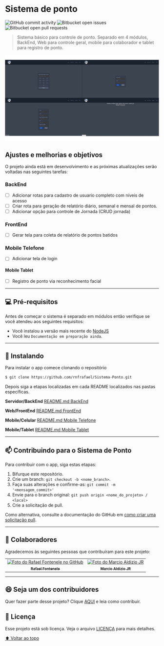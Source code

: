 # Sistema de ponto

![GitHub commit activity](https://img.shields.io/github/commit-activity/w/rnfrafael/Sistema-Ponto)
![Bitbucket open issues](https://img.shields.io/bitbucket/issues/rnfrafael/Sistema-Ponto)
![Bitbucket open pull requests](https://img.shields.io/bitbucket/pr-raw/rnfrafael/Sistema-Ponto)

> Sistema básico para controle de ponto. Separado em 4 módulos, BackEnd, Web para controle geral, mobile para colaborador e tablet para registro de ponto.

<img src="https://github.com/rnfrafael/Sistema-Ponto/blob/master/telas-web.png?raw=true" width="1280" >

## Ajustes e melhorias e objetivos

O projeto ainda está em desenvolvimento e as próximas atualizações serão voltadas nas seguintes tarefas:

### **BackEnd**

- [ ] Adicionar rotas para cadastro de usuario completo com níveis de acesso
- [ ] Criar rota para geração de relatório diário, semanal e mensal de pontos.
- [ ] Adicionar opção para controle de Jornada (CRUD jornada)

### **FrontEnd**

- [ ] Gerar tela para coleta de relatório de pontos batidos

### **Mobile Telefone**

- [ ] Adicionar tela de login

#### **Mobile Tablet**

- [ ] Registro de ponto via reconhecimento facial

---

## 💻 Pré-requisitos

Antes de começar o sistema é separado em módulos então verifique se você atendeu aos seguintes requisitos:

- Você instalou a versão mais recente do [NodeJS](https://nodejs.org/en/)
- Você leu `Documentação em preparação ainda`.

---

## 🚀 Instalando <Sistema-Ponto>

Para instalar o app comece clonando o repositório

```bash
$ git clone https://github.com/rnfrafael/Sistema-Ponto.git
```

Depois siga a etapas localizadas em cada README localizados nas pastas específicas.

**Servidor/BackEnd**
[README.md BackEnd](https://github.com/rnfrafael/Sistema-Ponto/blob/master/server/README.md)

**Web/FrontEnd**
[README.md FrontEnd](https://github.com/rnfrafael/Sistema-Ponto/blob/master/web/README.md)

**Mobile/Celular**
[README.md Mobile Telefone](https://github.com/rnfrafael/Sistema-Ponto/blob/master/mobile/README.md)

**Mobile/Tablet**
[README.md Mobile Tablet]()

---

## 📫 Contribuindo para o Sistema de Ponto

<!---Se o seu README for longo ou se você tiver algum processo ou etapas específicas que deseja que os contribuidores sigam, considere a criação de um arquivo CONTRIBUTING.md separado--->

Para contribuir com o app, siga estas etapas:

1. Bifurque este repositório.
2. Crie um branch: `git checkout -b <nome_branch>`.
3. Faça suas alterações e confirme-as: `git commit -m '<mensagem_commit>'`
4. Envie para o branch original: `git push origin <nome_do_projeto> / <local>`
5. Crie a solicitação de pull.

Como alternativa, consulte a documentação do GitHub em [como criar uma solicitação pull](https://help.github.com/en/github/collaborating-with-issues-and-pull-requests/creating-a-pull-request).

---

## 🤝 Colaboradores

Agradecemos às seguintes pessoas que contribuíram para este projeto:

<table>
  <tr>
    <td align="center">
      <a href="#">
        <img src="https://avatars3.githubusercontent.com/u/15352006" width="100px;" alt="Foto do Rafael Fontenele no GitHub"/><br>
        <sub>
          <b>Rafael Fontenele</b>
        </sub>
      </a>
    </td>
    <td align="center">
      <a href="#">
        <img src="https://avatars3.githubusercontent.com/u/127335153" width="100px;" alt="Foto do Marcio Aldizio JR"/><br>
        <sub>
          <b>Marcio Aldizio JR</b>
        </sub>
      </a>
    </td>
  </tr>
</table>

---

## 😄 Seja um dos contribuidores<br>

Quer fazer parte desse projeto? Clique [AQUI](CONTRIBUTING.md) e leia como contribuir.

## 📝 Licença

Esse projeto está sob licença. Veja o arquivo [LICENÇA](LICENSE.md) para mais detalhes.

[⬆ Voltar ao topo](#nome-do-projeto)<br>
